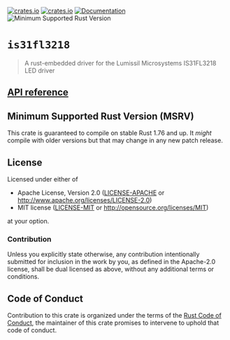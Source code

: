 [![crates.io](https://img.shields.io/crates/d/is31fl3218.svg)](https://crates.io/crates/is31fl3218)
[![crates.io](https://img.shields.io/crates/v/is31fl3218.svg)](https://crates.io/crates/is31fl3218)
[![Documentation](https://docs.rs/is31fl3218/badge.svg)](https://docs.rs/is31fl3218)
![Minimum Supported Rust Version](https://img.shields.io/badge/rustc-1.76+-blue.svg)

# `is31fl3218`

>  A rust-embedded driver for the Lumissil Microsystems IS31FL3218 LED driver

## [API reference]

[API reference]: https://docs.rs/is31fl3218

## Minimum Supported Rust Version (MSRV)

This crate is guaranteed to compile on stable Rust 1.76 and up. It *might* compile with older versions but that may change in any new patch release.

## License

Licensed under either of

- Apache License, Version 2.0 ([LICENSE-APACHE](LICENSE-APACHE) or http://www.apache.org/licenses/LICENSE-2.0)
- MIT license ([LICENSE-MIT](LICENSE-MIT) or http://opensource.org/licenses/MIT)

at your option.

### Contribution

Unless you explicitly state otherwise, any contribution intentionally submitted for inclusion in the work by you, as defined in the Apache-2.0 license, shall be dual licensed as above, without any additional terms or conditions.

## Code of Conduct

Contribution to this crate is organized under the terms of the [Rust Code of Conduct][CoC], the maintainer of this crate promises to intervene to uphold that code of conduct.

[CoC]: CODE_OF_CONDUCT.md
